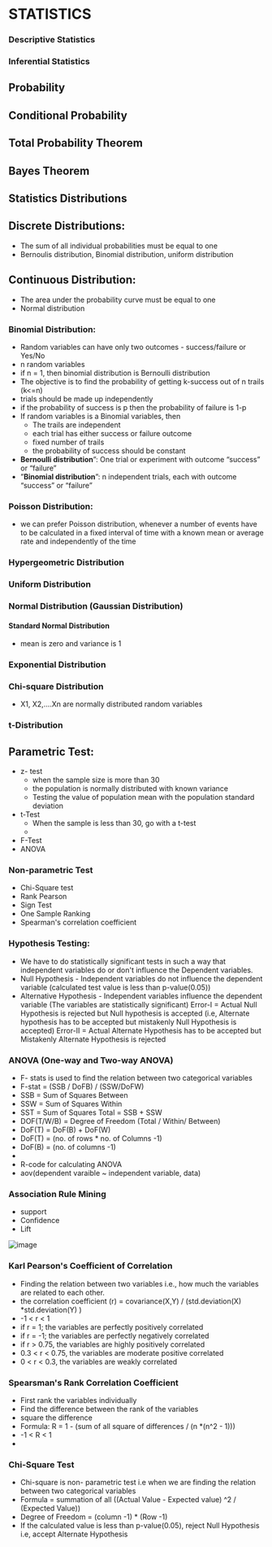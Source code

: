 # STATISTICS
### Descriptive Statistics
### Inferential Statistics
## Probability
## Conditional Probability
## Total Probability Theorem
## Bayes Theorem
## Statistics Distributions
## Discrete Distributions:
 - The sum of all individual probabilities must be equal to one
 - Bernoulis distribution, Binomial distribution, uniform distribution
## Continuous Distribution:
 - The area under the probability curve must be equal to one
 - Normal distribution

### Binomial Distribution:
- Random variables can have only two outcomes  - success/failure or Yes/No
- n random variables
- if n = 1, then binomial distribution is Bernoulli distribution
- The objective is to find the probability of getting k-success out of n trails (k<=n)
- trials should be made up independently
- if the probability of success is p then the probability of failure is 1-p
- If random variables is a Binomial variables, then
   - The trails are independent
   - each trial has either success or failure outcome
   - fixed number of trails
   - the probability of success should be constant
- **Bernoulli distribution**”: One trial or experiment with outcome “success” or “failure”
- ”**Binomial distribution**”: n independent trials, each with outcome “success” or “failure”

### Poisson Distribution:
- we can prefer Poisson distribution, whenever a number of events have to be calculated in a fixed interval of time with a known mean or average rate and independently of the time
### Hypergeometric Distribution

### Uniform Distribution
### Normal Distribution (Gaussian Distribution)
#### Standard Normal Distribution
- mean is zero and variance is 1

### Exponential Distribution

### Chi-square Distribution
- X1, X2,....Xn are normally distributed random variables 
### t-Distribution

## Parametric Test:
- z- test
  - when the sample size is more than 30
  - the population is normally distributed with known variance
  - Testing the value of population mean with the population standard deviation
- t-Test
  - When the sample is less than 30, go with a t-test
  - 
 - F-Test
 - ANOVA

### Non-parametric Test
- Chi-Square test
- Rank Pearson
- Sign Test
- One Sample Ranking
- Spearman's correlation coefficient

### Hypothesis Testing:
- We have to do statistically significant tests in such a way that independent variables do or don't influence the Dependent variables.
- Null Hypothesis - Independent variables do not influence the dependent variable (calculated test value is less than p-value(0.05))
- Alternative Hypothesis - Independent variables influence the dependent variable (The variables are statistically significant)
Error-I = Actual Null Hypothesis is rejected but Null hypothesis is accepted (i.e, Alternate hypothesis has to  be accepted but mistakenly Null Hypothesis is accepted)
Error-II = Actual Alternate Hypothesis has to be accepted but Mistakenly Alternate Hypothesis is rejected



### ANOVA (One-way and Two-way ANOVA)
- F- stats is used to find the relation between two categorical variables
- F-stat = (SSB / DoFB) / (SSW/DoFW)
- SSB = Sum of Squares Between
- SSW = Sum of Squares Within
- SST = Sum of Squares Total =  SSB + SSW
- DOF(T/W/B) = Degree of Freedom (Total / Within/ Between)
- DoF(T) = DoF(B) + DoF(W)
- DoF(T) = (no. of rows * no. of Columns -1)
- DoF(B) = (no. of columns -1)
- 
- R-code for calculating ANOVA
 - aov(dependent varaible ~ independent variable, data)
   
### Association Rule Mining
- support
- Confidence
- Lift


 ![image](https://github.com/Selvam-DG/Machine_Learning_Techniques/assets/98681717/7280f467-d42b-4b1a-b2a0-003d67450e52)


### Karl Pearson's Coefficient of Correlation
- Finding the relation between two variables i.e., how much the variables are related to each other.
- the correlation coefficient (r) = covariance(X,Y) / (std.deviation(X) *std.deviation(Y) )
- -1 < r < 1
- if r = 1; the variables are perfectly  positively correlated
- if r = -1; the variables are perfectly negatively correlated
- if r > 0.75, the variables are highly positively correlated
- 0.3 < r < 0.75, the variables are moderate positive correlated
- 0 < r < 0.3, the variables are weakly correlated


### Spearsman's Rank Correlation Coefficient
- First  rank the variables individually
- Find the difference between the rank of the variables
-  square the difference
-  Formula: R = 1 - (sum of all square of differences / (n *(n^2 - 1)))
-  -1 < R < 1
-  

### Chi-Square Test
- Chi-square is non- parametric test i.e when we are finding the relation between two categorical variables
- Formula = summation of all ((Actual Value - Expected value) ^2 / (Expected Value))
- Degree of Freedom = (column -1) * (Row -1)
- If the calculated value is less than p-value(0.05), reject Null Hypothesis i.e, accept Alternate Hypothesis


